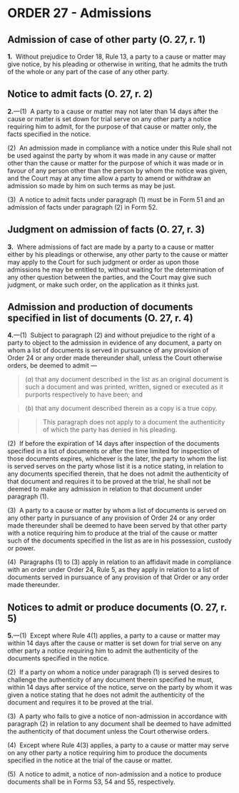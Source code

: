 # ORDER 27 - Admissions

## Admission of case of other party (O. 27, r. 1)

**1.**  Without prejudice to Order 18, Rule 13, a party to a cause or matter may give notice, by his pleading or otherwise in writing, that he admits the truth of the whole or any part of the case of any other party.

## Notice to admit facts (O. 27, r. 2)

**2.**—(1)  A party to a cause or matter may not later than 14 days after the cause or matter is set down for trial serve on any other party a notice requiring him to admit, for the purpose of that cause or matter only, the facts specified in the notice.



(2)  An admission made in compliance with a notice under this Rule shall not be used against the party by whom it was made in any cause or matter other than the cause or matter for the purpose of which it was made or in favour of any person other than the person by whom the notice was given, and the Court may at any time allow a party to amend or withdraw an admission so made by him on such terms as may be just.



(3)  A notice to admit facts under paragraph (1) must be in Form 51 and an admission of facts under paragraph (2) in Form 52.

## Judgment on admission of facts (O. 27, r. 3)

**3.**  Where admissions of fact are made by a party to a cause or matter either by his pleadings or otherwise, any other party to the cause or matter may apply to the Court for such judgment or order as upon those admissions he may be entitled to, without waiting for the determination of any other question between the parties, and the Court may give such judgment, or make such order, on the application as it thinks just.

## Admission and production of documents specified in list of documents (O. 27, r. 4)

**4.**—(1)  Subject to paragraph (2) and without prejudice to the right of a party to object to the admission in evidence of any document, a party on whom a list of documents is served in pursuance of any provision of Order 24 or any order made thereunder shall, unless the Court otherwise orders, be deemed to admit —

>(_a_) that any document described in the list as an original document is such a document and was printed, written, signed or executed as it purports respectively to have been; and

>(_b_) that any document described therein as a copy is a true copy.

>

>>This paragraph does not apply to a document the authenticity of which the party has denied in his pleading.



(2)  If before the expiration of 14 days after inspection of the documents specified in a list of documents or after the time limited for inspection of those documents expires, whichever is the later, the party to whom the list is served serves on the party whose list it is a notice stating, in relation to any documents specified therein, that he does not admit the authenticity of that document and requires it to be proved at the trial, he shall not be deemed to make any admission in relation to that document under paragraph (1).



(3)  A party to a cause or matter by whom a list of documents is served on any other party in pursuance of any provision of Order 24 or any order made thereunder shall be deemed to have been served by that other party with a notice requiring him to produce at the trial of the cause or matter such of the documents specified in the list as are in his possession, custody or power.



(4)  Paragraphs (1) to (3) apply in relation to an affidavit made in compliance with an order under Order 24, Rule 5, as they apply in relation to a list of documents served in pursuance of any provision of that Order or any order made thereunder.

## Notices to admit or produce documents (O. 27, r. 5)

**5.**—(1)  Except where Rule 4(1) applies, a party to a cause or matter may within 14 days after the cause or matter is set down for trial serve on any other party a notice requiring him to admit the authenticity of the documents specified in the notice.



(2)  If a party on whom a notice under paragraph (1) is served desires to challenge the authenticity of any document therein specified he must, within 14 days after service of the notice, serve on the party by whom it was given a notice stating that he does not admit the authenticity of the document and requires it to be proved at the trial.



(3)  A party who fails to give a notice of non-admission in accordance with paragraph (2) in relation to any document shall be deemed to have admitted the authenticity of that document unless the Court otherwise orders.



(4)  Except where Rule 4(3) applies, a party to a cause or matter may serve on any other party a notice requiring him to produce the documents specified in the notice at the trial of the cause or matter.



(5)  A notice to admit, a notice of non-admission and a notice to produce documents shall be in Forms 53, 54 and 55, respectively.
